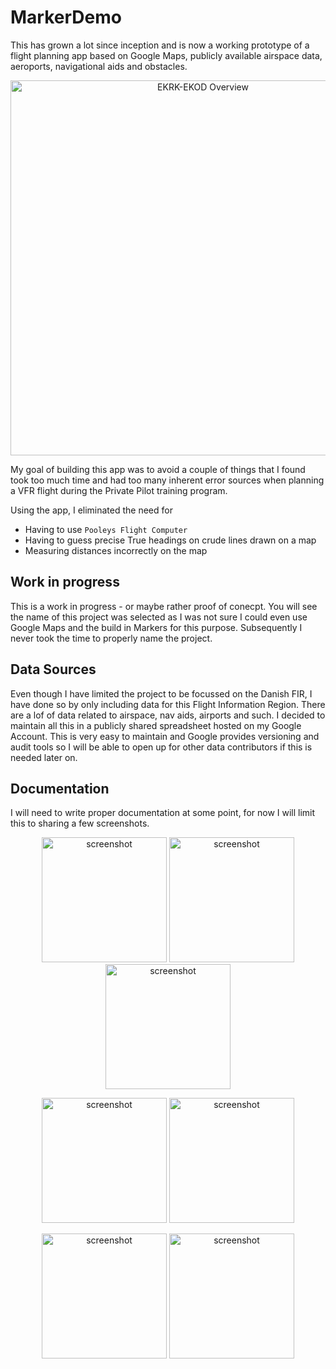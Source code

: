 # MarkerDemo
This has grown a lot since inception and is now a working prototype of a flight planning app based on Google Maps, publicly available airspace data, aeroports, navigational aids and obstacles. 

<p align="center">
<img width="600" alt="EKRK-EKOD Overview" src="https://user-images.githubusercontent.com/3058746/35767945-404e9b70-08f5-11e8-9a10-5045feaac228.jpg">
</p>

My goal of building this app was to avoid a couple of things that I found took too much time and had too many inherent error sources when planning a 
VFR flight during the Private Pilot training program.

Using the app, I eliminated the need for
- Having to use `Pooleys Flight Computer`
- Having to guess precise True headings on crude lines drawn on a map
- Measuring distances incorrectly on the map

## Work in progress
This is a work in progress - or maybe rather proof of conecpt. You will see the name of this project was selected as I was not sure I could even use
Google Maps and the build in Markers for this purpose. Subsequently I never took the time to properly name the project.

## Data Sources
Even though I have limited the project to be focussed on the Danish FIR, I have done so by only including data for this Flight Information Region.
There are a lof of data related to airspace, nav aids, airports and such. I decided to maintain all this in a publicly shared spreadsheet hosted on my 
Google Account. This is very easy to maintain and Google provides versioning and audit tools so I will be able to open up for other data contributors if this 
is needed later on.

## Documentation
I will need to write proper documentation at some point, for now I will limit this to sharing a few screenshots.

<p align="center">
<img width="200" alt="screenshot" src="https://user-images.githubusercontent.com/3058746/35767949-502f5c32-08f5-11e8-9ce5-8f9e8219f4b1.jpg">
<img width="200" alt="screenshot" src="https://user-images.githubusercontent.com/3058746/35767951-584e536e-08f5-11e8-859a-32d7441a01c0.jpg">
<img width="200" alt="screenshot" src="https://user-images.githubusercontent.com/3058746/35767954-62fc502c-08f5-11e8-885e-4d5aa960b910.jpg">
</p>

<p align="center">
<img width="200" alt="screenshot" src="https://user-images.githubusercontent.com/3058746/35767960-6f7f7478-08f5-11e8-88c9-aff0a4fe74e3.jpg">
<img width="200" alt="screenshot" src="https://user-images.githubusercontent.com/3058746/35767972-8053d910-08f5-11e8-8b57-136f5703f83e.jpg">
</p>

<p align="center">
<img width="200" alt="screenshot" src="https://user-images.githubusercontent.com/3058746/35767978-8ec9ce78-08f5-11e8-8b12-276f7646f8df.jpg">
<img width="200" alt="screenshot" src="https://user-images.githubusercontent.com/3058746/35767979-95e9a318-08f5-11e8-94d8-b472ff3de810.jpg">
</p>
